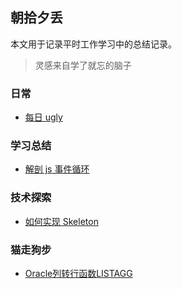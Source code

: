 ## 朝拾夕丢

本文用于记录平时工作学习中的总结记录。

> 灵感来自学了就忘的脑子

### 日常

* [每日 ugly](/docs/ugly.md)
### 学习总结

* [解剖 js 事件循环](https://github.com/ls365882248/blog/issues/2)

### 技术探索

* [如何实现 Skeleton](https://github.com/ls365882248/blog/issues/1)

### 猫走狗步

* [Oracle列转行函数LISTAGG](https://github.com/ls365882248/blog/issues/6)

